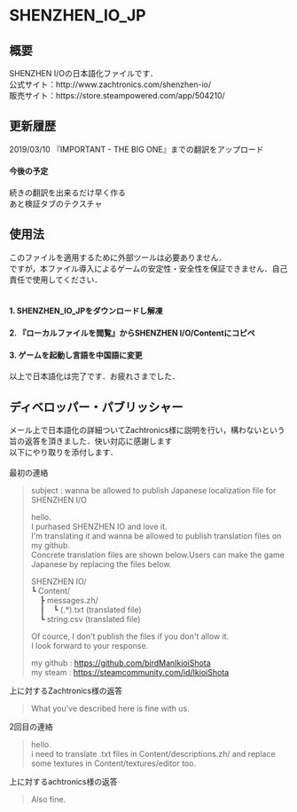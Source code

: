 # SHENZHEN_IO_JP
<h2>概要</h2>
SHENZHEN I/Oの日本語化ファイルです．<br>
公式サイト：http://www.zachtronics.com/shenzhen-io/<br>
販売サイト：https://store.steampowered.com/app/504210/</br>


<h2>更新履歴</h2>
2019/03/10 『IMPORTANT - THE BIG ONE』までの翻訳をアップロード
<h4>今後の予定</h4>
続きの翻訳を出来るだけ早く作る<br>
あと検証タブのテクスチャ
<h2>使用法</h2>
このファイルを適用するために外部ツールは必要ありません．<br>
ですが，本ファイル導入によるゲームの安定性・安全性を保証できません．自己責任で使用してください．<br><br>

<h4>1. SHENZHEN_IO_JPをダウンロードし解凍</h4>
<h4>2. 『ローカルファイルを閲覧』からSHENZHEN I/O/Contentにコピペ</h4>
<h4>3. ゲームを起動し言語を中国語に変更</h4>
以上で日本語化は完了です．お疲れさまでした．
<h2>ディベロッパー・パブリッシャー</h2>
メール上で日本語化の詳細ついてZachtronics様に説明を行い，構わないという旨の返答を頂きました．快い対応に感謝します<br>
以下にやり取りを添付します．<br><br>
最初の連絡

>subject : wanna be allowed to publish Japanese localization file for SHENZHEN I/O<br>
>
>hello.<br>
>I purhased SHENZHEN IO and love it.<br>
>I'm translating it and wanna be allowed to publish translation files on my github.<br>
>Concrete translation files are shown below.Users can make the game Japanese by replacing the files below.<br>
>
>SHENZHEN IO/<br>
>┗ Content/<br>
>&nbsp;&nbsp;&nbsp;&nbsp;┣ messages.zh/<br>
>&nbsp;&nbsp;&nbsp;&nbsp;┃&nbsp;&nbsp;&nbsp;&nbsp;┗ (.*).txt (translated file)<br>
>&nbsp;&nbsp;&nbsp;&nbsp;┗ string.csv (translated file)<br>
>
>Of cource, I don't publish the files if you don't allow it.</br>
>I look forward to your response.<br>
>
>my github : https://github.com/birdManIkioiShota<br>
>my steam : https://steamcommunity.com/id/IkioiShota<br>

上に対するZachtronics様の返答

>What you’ve described here is fine with us.<br>

2回目の連絡

>hello.<br>
>i need to translate .txt files in Content/descriptions.zh/  and replace some textures in Content/textures/editor too.<br>

上に対するachtronics様の返答

>Also fine.<br>

